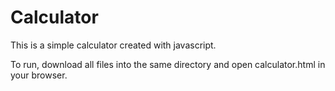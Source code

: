 # Calculator

This is a simple calculator created with javascript.

To run, download all files into the same directory and open calculator.html in your browser.
